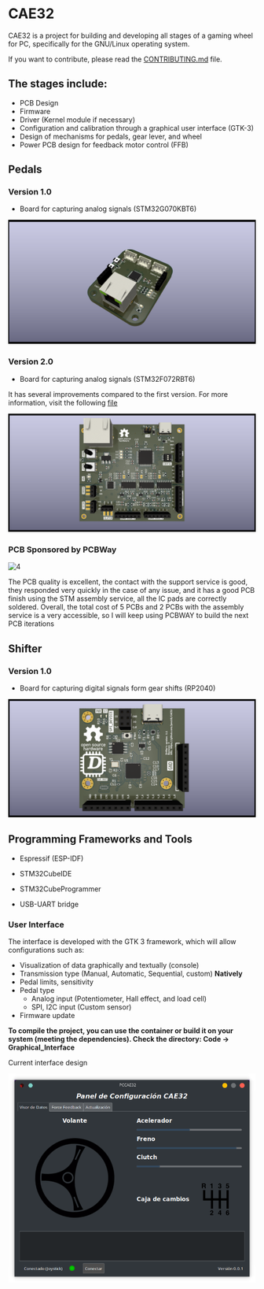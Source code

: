 
# CAE32

CAE32 is a project for building and developing all stages of a gaming wheel for PC, specifically for the GNU/Linux operating system.

If you want to contribute, please read the [CONTRIBUTING.md](./CONTRIBUTING.md) file.

## The stages include:

* PCB Design
* Firmware
* Driver (Kernel module if necessary)
* Configuration and calibration through a graphical user interface (GTK-3)
* Design of mechanisms for pedals, gear lever, and wheel
* Power PCB design for feedback motor control (FFB)

## Pedals

### Version 1.0

- Board for capturing analog signals (STM32G070KBT6)

![Signals](./Esquematicos/CAE32_PCB/Pedals/Pedals_1_V1.png)

### Version 2.0

- Board for capturing analog signals (STM32F072RBT6)

It has several improvements compared to the first version. For more information, visit the following [file](./Esquematicos/CAE32_PCB/Pedals/README.md)

![Signals version 2](./Esquematicos/CAE32_PCB/Pedals/Pedals_1_V2.png)

### PCB Sponsored by PCBWay

![4](https://github.com/janc18/CAE32/assets/43817922/fe6902e4-3c9f-44c4-b9a3-a8754ca71d63)

The PCB quality is excellent, the contact with the support service is good, they responded very quickly in the case of any issue, 
and it has a good PCB finish using the STM assembly service,  all the IC pads are correctly soldered. Overall, the total cost of 5 PCBs 
and 2 PCBs with the assembly service is a very accessible, so I will keep using PCBWAY to build the next PCB iterations

## Shifter

### Version 1.0

- Board for capturing digital signals form gear shifts (RP2040)

![shifter](./Esquematicos/CAE32_PCB/Shifter/Shifter.png)

## Programming Frameworks and Tools

* Espressif (ESP-IDF)

* STM32CubeIDE
* STM32CubeProgrammer
* USB-UART bridge

### User Interface

The interface is developed with the GTK 3 framework, which will allow configurations such as:

* Visualization of data graphically and textually (console)
* Transmission type (Manual, Automatic, Sequential, custom) **Natively**
* Pedal limits, sensitivity
* Pedal type
  * Analog input (Potentiometer, Hall effect, and load cell)
  * SPI, I2C input (Custom sensor)
* Firmware update

**To compile the project, you can use the container or build it on your system (meeting the dependencies). Check the directory: Code -> Graphical_Interface**

Current interface design

![Interface](./Codigo/Interfaz_grafica/Previa.png)
